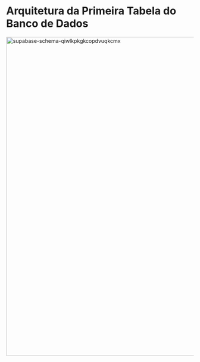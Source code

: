 # Arquitetura da Primeira Tabela do Banco de Dados 
<img width="1615" height="857" alt="supabase-schema-qiwlkpkgkcopdvuqkcmx" src="https://github.com/user-attachments/assets/23813e42-5eb7-4ccc-8fa9-4ffbe87c17e2" />
